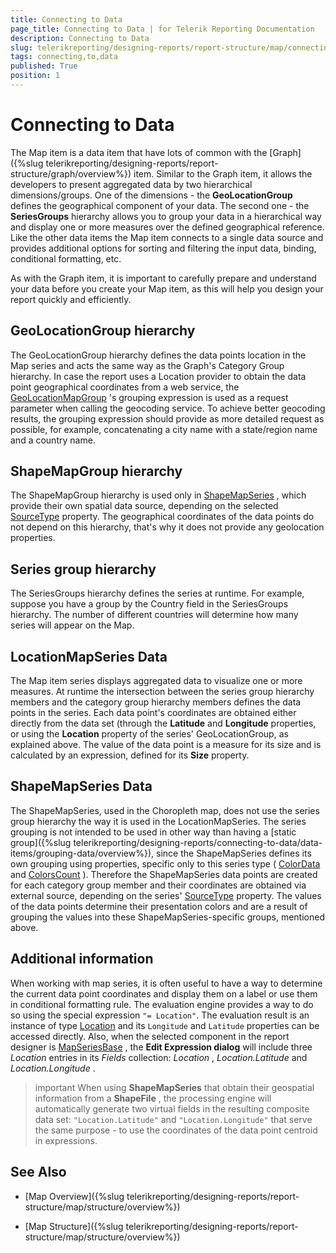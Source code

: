 ```yaml
---
title: Connecting to Data
page_title: Connecting to Data | for Telerik Reporting Documentation
description: Connecting to Data
slug: telerikreporting/designing-reports/report-structure/map/connecting-to-data
tags: connecting,to,data
published: True
position: 1
---
```


# Connecting to Data



The Map item is a data item that have lots of common with the [Graph]({%slug telerikreporting/designing-reports/report-structure/graph/overview%}) item.         Similar to the Graph item, it allows the developers to present aggregated data by two hierarchical dimensions/groups.         One of the dimensions - the __GeoLocationGroup__  defines the geographical component of your data. The second one -         the __SeriesGroups__  hierarchy allows you to group your data in a hierarchical way and display one or more measures         over the defined geographical reference. Like the other data items the Map item connects to a single data source and provides         additional options for sorting and filtering the input data, binding, conditional formatting, etc.       

As with the Graph item, it is important to carefully prepare and understand your data before you create your Map item, as this will help you design your report quickly and         efficiently.       

## GeoLocationGroup hierarchy

The GeoLocationGroup hierarchy defines the data points location in the Map series and acts the same way as the Graph's Category Group hierarchy.           In case the report uses a Location provider to obtain the data point geographical coordinates from a web service, the            [GeoLocationMapGroup](/reporting/api/Telerik.Reporting.GeoLocationMapGroup) 's           grouping expression is used as a request parameter when calling the geocoding service. To achieve better geocoding results, the grouping           expression should provide as more detailed request as possible, for example, concatenating a city name with a state/region name and a country name.         

## ShapeMapGroup hierarchy

The ShapeMapGroup hierarchy is used only in  [ShapeMapSeries](/reporting/api/Telerik.Reporting.ShapeMapSeries) , which provide their           own spatial data source, depending on the selected  [SourceType](/reporting/api/Telerik.Reporting.ShapeMapSeries#Telerik_Reporting_ShapeMapSeries_SourceType)  property.           The geographical coordinates of the data points do not depend on this hierarchy, that's why it does not provide any geolocation properties.         

## Series group hierarchy

The SeriesGroups hierarchy defines the series at runtime. For example, suppose you have a group by the Country field in the SeriesGroups           hierarchy. The number of different countries will determine how many series will appear on the Map.         

## LocationMapSeries Data

The Map item series displays aggregated data to visualize one or more measures. At runtime the intersection between the series group hierarchy           members and the category group hierarchy members defines the data points in the series.           Each data point's coordinates are obtained either directly from the data set (through the __Latitude__  and __Longitude__            properties, or using the __Location__  property of the series' GeoLocationGroup, as explained above.           The value of the data point is a measure for its size and is calculated by an expression, defined for its __Size__  property.         

## ShapeMapSeries Data

The ShapeMapSeries, used in the Choropleth map, does not use the series group hierarchy the way it is used in the LocationMapSeries.           The series grouping is not intended to be used in other way than having a           [static group]({%slug telerikreporting/designing-reports/connecting-to-data/data-items/grouping-data/overview%}), since the ShapeMapSeries defines           its own grouping using properties, specific only to this series type ( [ColorData](/reporting/api/Telerik.Reporting.ShapeMapSeries#Telerik_Reporting_ShapeMapSeries_ColorData)  and            [ColorsCount](/reporting/api/Telerik.Reporting.ShapeMapSeries#Telerik_Reporting_ShapeMapSeries_ColorsCount) ).           Therefore the ShapeMapSeries data points are created for each category group member and their coordinates are obtained via external source, depending on           the series'  [SourceType](/reporting/api/Telerik.Reporting.ShapeMapSeries#Telerik_Reporting_ShapeMapSeries_SourceType)  property. The values of the data points           determine their presentation colors and are a result of grouping the values into these ShapeMapSeries-specific groups, mentioned above.         

## Additional information

When working with map series,           it is often useful to have a way to determine the current data point coordinates and display them on a label or use them in conditional formatting rule.           The evaluation engine provides a way to do so using the special expression `"= Location"`.           The evaluation result is an instance of type  [Location](/reporting/api/Telerik.Reporting.Location)            and its `Longitude` and `Latitude` properties can be accessed directly.           Also, when the selected component in the report designer is  [MapSeriesBase](/reporting/api/Telerik.Reporting.MapSeriesBase) ,           the __Edit Expression dialog__  will include three *Location*            entries in its *Fields*  collection: *Location* ,           *Location.Latitude*  and *Location.Longitude* .         

>important When using  __ShapeMapSeries__  that obtain their geospatial information from a  __ShapeFile__ ,             the processing engine will automatically generate two virtual fields in the resulting composite data set:             `"Location.Latitude"` and `"Location.Longitude"` that serve the same purpose - to use the             coordinates of the data point centroid in expressions.           


## See Also


 * [Map Overview]({%slug telerikreporting/designing-reports/report-structure/map/structure/overview%})

 * [Map Structure]({%slug telerikreporting/designing-reports/report-structure/map/structure/overview%})
